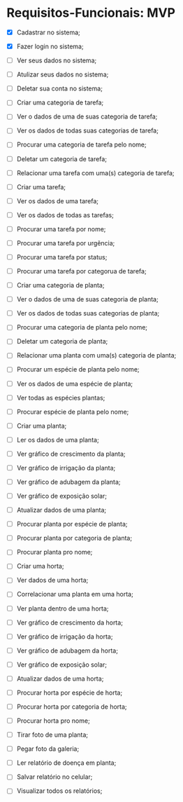 # Requisitos-Funcionais: MVP

  - [x] Cadastrar no sistema;
  - [x] Fazer login no sistema;
  - [ ] Ver seus dados no sistema;
  - [ ] Atulizar seus dados no sistema;
  - [ ] Deletar sua conta no sistema;
  - [ ] Criar uma categoria de tarefa;
  - [ ] Ver o dados de uma de suas categoria de tarefa;
  - [ ] Ver os dados de todas suas categorias de tarefa;
  - [ ] Procurar uma categoria de tarefa pelo nome;
  - [ ] Deletar um categoria de tarefa;
  - [ ] Relacionar uma tarefa com uma(s) categoria de tarefa;
  - [ ] Criar uma tarefa;
  - [ ] Ver os dados de uma tarefa;
  - [ ] Ver os dados de todas as tarefas;
  - [ ] Procurar uma tarefa por nome;
  - [ ] Procurar uma tarefa por urgẽncia;
  - [ ] Procurar uma tarefa por status;
  - [ ] Procurar uma tarefa por categorua de tarefa;
  - [ ] Criar uma categoria de planta;
  - [ ] Ver o dados de uma de suas categoria de planta;
  - [ ] Ver os dados de todas suas categorias de planta;
  - [ ] Procurar uma categoria de planta pelo nome;
  - [ ] Deletar um categoria de planta;
  - [ ] Relacionar uma planta com uma(s) categoria de planta;
  - [ ] Procurar um espécie de planta pelo nome;
  - [ ] Ver os dados de uma espécie de planta;
  - [ ] Ver todas as espécies plantas;
  - [ ] Procurar espécie de planta pelo nome;
  - [ ] Criar uma planta;
  - [ ] Ler os dados de uma planta;
  - [ ] Ver gráfico de crescimento da planta;
  - [ ] Ver gráfico de irrigação da planta;
  - [ ] Ver gráfico de adubagem da planta;
  - [ ] Ver gráfico de exposição solar;
  - [ ] Atualizar dados de uma planta;
  - [ ] Procurar planta por espécie de planta;
  - [ ] Procurar planta por categoria de planta;
  - [ ] Procurar planta pro nome;
  - [ ] Criar uma horta;
  - [ ] Ver dados de uma horta;
  - [ ] Correlacionar uma planta em uma horta;
  - [ ] Ver planta dentro de uma horta;
  - [ ] Ver gráfico de crescimento da horta;
  - [ ] Ver gráfico de irrigação da horta;
  - [ ] Ver gráfico de adubagem da horta;
  - [ ] Ver gráfico de exposição solar;
  - [ ] Atualizar dados de uma horta;
  - [ ] Procurar horta por espécie de horta;
  - [ ] Procurar horta por categoria de horta;
  - [ ] Procurar horta pro nome;
  - [ ] Tirar foto de uma planta;
  - [ ] Pegar foto da galeria;
  - [ ] Ler relatório de doença em planta;
  - [ ] Salvar relatório no celular;
  - [ ] Visualizar todos os relatórios;

